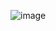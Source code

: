 <p align="center">
  
  ![image](https://github.com/user-attachments/assets/523aafb3-b54f-4f42-9c5a-8b68e46f243c)


